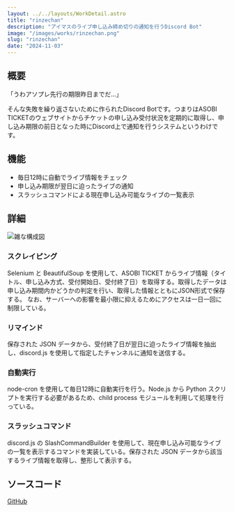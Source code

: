 ```yaml
---
layout: ../../layouts/WorkDetail.astro
title: "rinzechan"
description: "アイマスのライブ申し込み締め切りの通知を行うDiscord Bot"
image: "/images/works/rinzechan.png"
slug: "rinzechan"
date: "2024-11-03"
---
```


## 概要

「うわアソプレ先行の期限昨日までだ...」

そんな失敗を繰り返さないために作られたDiscord Botです。つまりはASOBI TICKETのウェブサイトからチケットの申し込み受付状況を定期的に取得し、申し込み期限の前日となった時にDiscord上で通知を行うシステムというわけです。

## 機能

- 毎日12時に自動でライブ情報をチェック
- 申し込み期限が翌日に迫ったライブの通知
- スラッシュコマンドによる現在申し込み可能なライブの一覧表示

## 詳細
![雑な構成図](/images/works/rinzechan_fig.png)


### スクレイピング
Selenium と BeautifulSoup を使用して、ASOBI TICKET からライブ情報（タイトル、申し込み方式、受付開始日、受付終了日）を取得する。取得したデータは申し込み期間内かどうかの判定を行い、取得した情報とともにJSON形式で保存する。
なお、サーバーへの影響を最小限に抑えるためにアクセスは一日一回に制限している。

### リマインド
保存された JSON データから、受付終了日が翌日に迫ったライブ情報を抽出し、discord.js を使用して指定したチャンネルに通知を送信する。

### 自動実行
node-cron を使用して毎日12時に自動実行を行う。Node.js から Python スクリプトを実行する必要があるため、child process モジュールを利用して処理を行っている。

### スラッシュコマンド
discord.js の SlashCommandBuilder を使用して、現在申し込み可能なライブの一覧を表示するコマンドを実装している。保存された JSON データから該当するライブ情報を取得し、整形して表示する。

## ソースコード
[GitHub](https://github.com/kw042/rinzechan)
